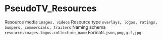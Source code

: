 # PseudoTV_Resources

Resource media `images, videos`
Resource type `overlays, logos, ratings, bumpers, commercials, trailers`
Naming schema `resource.images.logos.collection_name`
Formats `json,png,gif,jpg`
